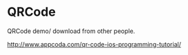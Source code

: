 # QRCode
QRCode demo/ download from other people.

http://www.appcoda.com/qr-code-ios-programming-tutorial/
